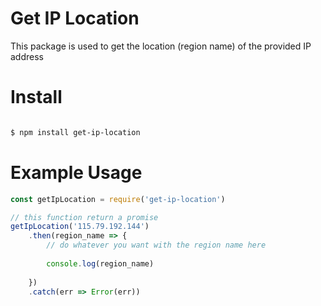 
# Get IP Location

This package is used to get the location (region name) of the provided IP address

# Install

``` bash

$ npm install get-ip-location

```

# Example Usage

``` javascript
const getIpLocation = require('get-ip-location')

// this function return a promise
getIpLocation('115.79.192.144')
    .then(region_name => {
        // do whatever you want with the region name here
        
        console.log(region_name)
        
    })
    .catch(err => Error(err))

```
